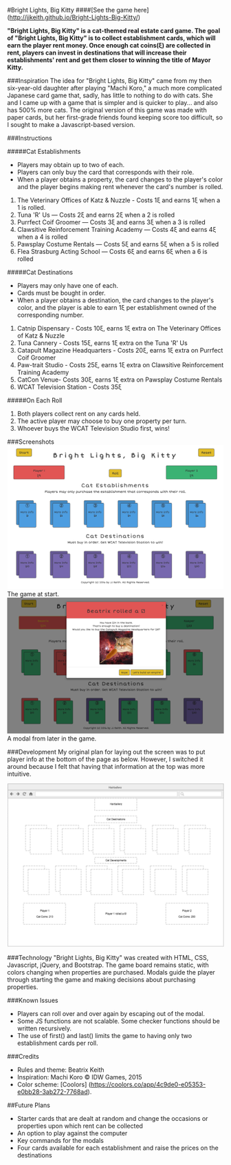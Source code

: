 #Bright Lights, Big Kitty
####[See the game here] (http://jjkeith.github.io/Bright-Lights-Big-Kitty/)

**"Bright Lights, Big Kitty" is a cat-themed real estate card game. The goal of "Bright Lights, Big Kitty" is to collect establishment cards, which will earn the player rent money. Once enough cat coins(ξ) are collected in rent, players can invest in destinations that will increase their establishments' rent and get them closer to winning the title of Mayor Kitty.**

###Inspiration
The idea for "Bright Lights, Big Kitty" came from my then six-year-old daughter after playing "Machi Koro," a much more complicated Japanese card game that, sadly, has little to nothing to do with cats. She and I came up with a game that is simpler and is quicker to play... and also has 500% more cats. The original version of this game was made with paper cards, but her first-grade friends found keeping score too difficult, so I sought to make a Javascript-based version.

###Instructions

#####Cat Establishments
* Players may obtain up to two of each.
* Players can only buy the card that corresponds with their role.
* When a player obtains a property, the card changes to the player's color and the player begins making rent whenever the card's number is rolled.

1. The Veterinary Offices of Katz & Nuzzle - Costs 1ξ and earns 1ξ when a 1 is rolled.
2. Tuna 'R' Us — Costs 2ξ and earns 2ξ when a 2 is rolled
3. Purrfect Coif Groomer — Costs 3ξ and earns 3ξ when a 3 is rolled
4. Clawsitive Reinforcement Training Academy — Costs 4ξ and earns 4ξ when a 4 is rolled
5. Pawsplay Costume Rentals — Costs 5ξ and earns 5ξ when a 5 is rolled
6. Flea Strasburg Acting School — Costs 6ξ and earns 6ξ when a 6 is rolled

#####Cat Destinations
* Players may only have one of each.
* Cards must be bought in order.
* When a player obtains a destination, the card changes to the player's color, and the player is able to earn 1ξ per establishment owned of the corresponding number.

1. Catnip Dispensary - Costs 10ξ, earns 1ξ extra on The Veterinary Offices of Katz & Nuzzle
2. Tuna Cannery - Costs 15ξ, earns 1ξ extra on the Tuna 'R' Us
3. Catapult Magazine Headquarters - Costs 20ξ, earns 1ξ extra on Purrfect Coif Groomer
4. Paw-trait Studio - Costs 25ξ, earns 1ξ extra on Clawsitive Reinforcement Training Academy
5. CatCon Venue- Costs 30ξ, earns 1ξ extra on Pawsplay Costume Rentals
6. WCAT Television Station - Costs 35ξ

#####On Each Roll
1. Both players collect rent on any cards held.
2. The active player may choose to buy one property per turn.
3. Whoever buys the WCAT Television Studio first, wins!

###Screenshots
![](screenshot1.png)
The game at start.
![](screenshot2.png)
A modal from later in the game.

###Development
My original plan for laying out the screen was to put player info at the bottom of the page as below. However, I switched it around because I felt that having that information at the top was more intuitive.

![](Wireframe.png)

###Technology
"Bright Lights, Big Kitty" was created with HTML, CSS, Javascript, jQuery, and Bootstrap. The game board remains static, with colors changing when properties are purchased. Modals guide the player through starting the game and making decisions about purchasing properties.

###Known Issues
* Players can roll over and over again by escaping out of the modal.
* Some JS functions are not scalable. Some checker functions should be written recursively.
* The use of first() and last() limits the game to having only two establishment cards per roll.

###Credits
* Rules and theme: Beatrix Keith
* Inspiration: Machi Koro © IDW Games, 2015
* Color scheme: [Coolors] (https://coolors.co/app/4c9de0-e05353-e0bb28-3ab272-7768ad).

##Future Plans
* Starter cards that are dealt at random and change the occasions or properties upon which rent can be collected
* An option to play against the computer
* Key commands for the modals
* Four cards available for each establishment and raise the prices on the destinations
